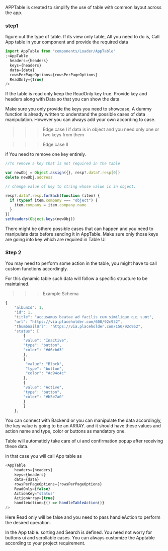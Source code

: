 APPTable is created to simplify the use of table with common layout across the app.

### step1

figure out the type of table.
If its view only table, All you need to do is,
Call App table in your component and provide the required data

```js
import AppTable from "components/Loader/AppTable"
;<AppTable
  headers={headers}
  keys={headers}
  data={data}
  rowsPerPageOptions={rowsPerPageOptions}
  ReadOnly={true}
/>
```

If the table is read only keep the ReadOnly key true.
Provide key and headers along with Data so that you can show the data.

Make sure you only provide the keys you need to showcase, A dummy function is
already written to understand the possible cases of data manipulation. However you can
always add your own according to case.

> > > Edge case I
> > > if data is in object and you need only one or two keys from them

> > > Edge case II

if You need to remove one key entirely.

```js
//To remove a key that is not required in the table

var newObj = Object.assign({}, resp?.data?.resp[0])
delete newObj.address

// change value of key to string whose value is in object.

resp?.data?.resp.forEach(function (item) {
  if (typeof item.company === "object") {
    item.company = item.company.name
  }
})
setHeaders(Object.keys(newObj))
```

There might be othere possible cases that can happen and you need to
manipulate data before sending it in AppTable.
Make sure only those keys are going into key which are required in Table UI

### Step 2

You may need to perform some action in the table,
you might have to call custom functions accordingly.

For this dynamic table such data will follow a specific structure to
be maintained.

> > > Example Schema

```js
{
    "albumId": 1,
    "id": 1,
    "title": "accusamus beatae ad facilis cum similique qui sunt",
    "url": "https://via.placeholder.com/600/92c952",
    "thumbnailUrl": "https://via.placeholder.com/150/92c952",
    "status": [
        {
        "value": "Inactive",
        "type": "button",
        "color": "#d6cbd3"
        },
        {
         "value": "Block",
         "type": "button",
         "color": "#c94c4c"
        },
        {
        "value": "Active",
        "type": "button",
        "color": "#b5e7a0"
        }
        ]
    },
```

You can connect with Backend or you can manipulate the data accordingly,
the key value is going to be an ARRAY. and it should have these values and action name and type,
color or buttons as mandatory one.

Table will automaticly take care of ui and confirmation popup after receiving these data.

in that case you will call App table as

```js
<AppTable
    headers={headers}
    keys={headers}
    data={data}
    rowsPerPageOptions={rowsPerPageOptions}
    ReadOnly={false}
    ActionKey="status"
    ActionArray={true}
    handleAction={() => handleTableAction()}
/>
```
Here Read only will be false and you need to pass handleAction to perform the desired operation.

In the App table.
sorting and Search is defined.
You need not worry for buttons ui and scrollable cases.
You can always customize the Apptable according to your project requirement.

